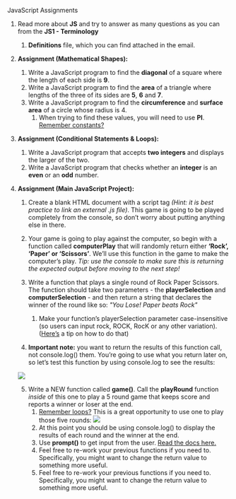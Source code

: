 JavaScript Assignments

1. Read more about **JS** and try to answer as many questions as you can from the **JS1 - Terminology**
   1. **Definitions** file, which you can find attached in the email.
2. **Assignment (Mathematical Shapes):**
    1. Write a JavaScript program to find the **diagonal** of a square where the length of each side is **9**.
    2. Write a JavaScript program to find the **area** of a triangle where lengths of the three of its sides are **5**, **6** and **7**.
    3. Write a JavaScript program to find the **circumference** and **surface area** of a circle whose radius is 4.
        1. When trying to find these values, you will need to use **PI**. [Remember constants?](https://developer.mozilla.org/en-US/docs/Web/JavaScript/Reference/Statements/const)

3. **Assignment (Conditional Statements & Loops):**
    1. Write a JavaScript program that accepts **two integers** and displays the larger of the two.
    2. Write a JavaScript program that checks whether an **integer** is an **even** or an **odd** number.
4. **Assignment (Main JavaScript Project):**
    1. Create a blank HTML document with a script tag *(Hint: it is best practice to link an external .js file)*. This game is going to be played completely from the console, so don’t worry about putting anything else in there.
    2. Your game is going to play against the computer, so begin with a function called **computerPlay** that will randomly return either **‘Rock’, ‘Paper’ or ‘Scissors’**. We’ll use this function in the game to make the computer’s play. *Tip: use the console to make sure this is returning the expected output before moving to the next step!*
    3. Write a function that plays a single round of Rock Paper Scissors. The function should take two parameters - the **playerSelection** and **computerSelection** - and then return a string that declares the winner of the round like so: *"You Lose! Paper beats Rock"*
        1. Make your function’s playerSelection parameter case-insensitive (so users can input rock, ROCK, RocK or any other variation). ([Here’s](https://gomakethings.com/converting-strings-to-uppercase-and-lowercase-with-vanilla-javascript/#:~:text=JavaScript%20provides%20two%20helpful%20functions,converts%20a%20string%20to%20uppercase.) a tip on how to do that)

    4. **Important note:** you want to return the results of this function call, not console.log() them. You’re going to use what you return later on, so let’s test this function by using console.log to see the results:

    ![](Aspose.Words.4d8dc2a3-6fcb-4cae-b661-4f05561c5209.001.png)

    5. Write a NEW function called **game()**. Call the **playRound** function *inside* of this one to play a 5 round game that keeps score and reports a winner or loser at the end.
        1. [Remember loops?](https://www.youtube.com/watch?v=s9wW2PpJsmQ&ab_channel=ProgrammingwithMosh) This is a great opportunity to use one to play those five rounds:
        ![](Aspose.Words.4d8dc2a3-6fcb-4cae-b661-4f05561c5209.002.png)
        2. At this point you should be using console.log() to display the results of each round and the winner at the end.
        3. Use **prompt()** to get input from the user. [Read the docs here.](https://developer.mozilla.org/en-US/docs/Web/API/Window/prompt)
        4. Feel free to re-work your previous functions if you need to. Specifically, you might want to change the return value to something more useful.
        5. Feel free to re-work your previous functions if you need to. Specifically, you might want to change the return value to something more useful.

